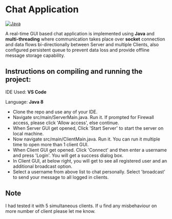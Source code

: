# Chat Application

[![Java](https://img.shields.io/badge/Java-orange?style=flat&logo=java&logoColor=white&link=https://github.com/sumitt1080)](https://github.com/sumitt1080)

A real-time GUI based chat application is implemented using **Java** and **multi-threading** where communication takes place over **socket** connection and data flows bi-directionally between Server and multiple Clients, also configured persistent queue to prevent data loss and provide offline message storage capability.

## Instructions on compiling and running the project:

IDE Used: **VS Code** 

Language: **Java 8**

- Clone the repo and use any of your IDE.
- Navigate src/main/ServerMain.java. Run it. If prompted for Firewall access, please click 'Allow access', else continue.
- When Server GUI get opened, Click 'Start Server' to start the server on local machine.
- Now navigate src/main/ClientMain.java. Run it. You can run it multiple time to open more than 1 client GUI.
- When Client GUI get opened. Click 'Connect' and then enter a username and press 'Login'. You will get a success dialog box.
- In Client GUI, at below right, you will get to see all registered user and an additional broadcast option. 
- Select a username from above list to chat personally. Select 'broadcast' to send your message to all logged in clients.
 
## Note
I had tested it with 5 simultaneous clients. If u find any misbehaviour on more number of client please let me know.
